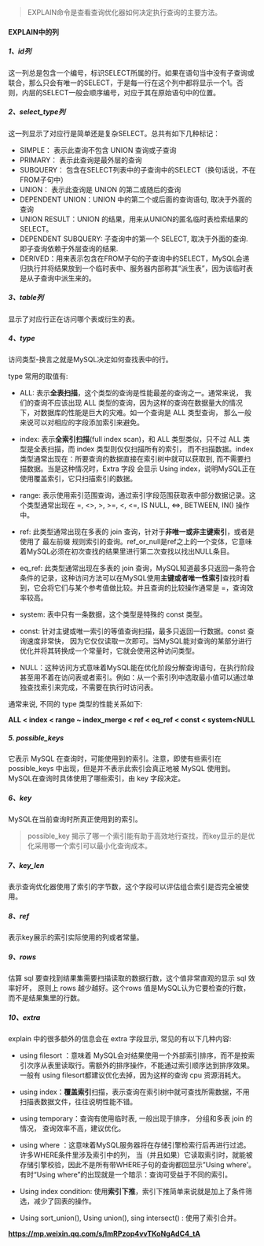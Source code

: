 > EXPLAIN命令是查看查询优化器如何决定执行查询的主要方法。

#### EXPLAIN中的列

##### 1、id列

这一列总是包含一个编号，标识SELECT所属的行。如果在语句当中没有子查询或联合，那么只会有唯一的SELECT，于是每一行在这个列中都将显示一个1。否则，内层的SELECT一般会顺序编号，对应于其在原始语句中的位置。

##### 2、select_type列

这一列显示了对应行是简单还是复杂SELECT。总共有如下几种标记：

- SIMPLE： 表示此查询不包含 UNION 查询或子查询
- PRIMARY： 表示此查询是最外层的查询
- SUBQUERY： 包含在SELECT列表中的子查询中的SELECT（换句话说，不在FROM子句中）
- UNION： 表示此查询是 UNION 的第二或随后的查询
- DEPENDENT UNION：UNION 中的第二个或后面的查询语句, 取决于外面的查询
- UNION RESULT：UNION 的结果，用来从UNION的匿名临时表检索结果的SELECT。
- DEPENDENT SUBQUERY: 子查询中的第一个 SELECT, 取决于外面的查询. 即子查询依赖于外层查询的结果.
- DERIVED：用来表示包含在FROM子句的子查询中的SELECT，MySQL会递归执行并将结果放到一个临时表中、服务器内部称其“派生表”，因为该临时表是从子查询中派生来的。

##### 3、table列

显示了对应行正在访问哪个表或衍生的表。

##### 4、type

访问类型-换言之就是MySQL决定如何查找表中的行。

type 常用的取值有:

- ALL: 表示**全表扫描**，这个类型的查询是性能最差的查询之一。通常来说， 我们的查询不应该出现 ALL 类型的查询，因为这样的查询在数据量大的情况下，对数据库的性能是巨大的灾难。如一个查询是 ALL 类型查询， 那么一般来说可以对相应的字段添加索引来避免。
- index: 表示**全索引扫描**(full index scan)，和 ALL 类型类似，只不过 ALL 类型是全表扫描，而 index 类型则仅仅扫描所有的索引， 而不扫描数据。index 类型通常出现在：所要查询的数据直接在索引树中就可以获取到, 而不需要扫描数据。当是这种情况时，Extra 字段 会显示 Using index，说明MySQL正在使用覆盖索引，它只扫描索引的数据。
- range: 表示使用索引范围查询，通过索引字段范围获取表中部分数据记录。这个类型通常出现在 =, <>, >, >=, <, <=, IS NULL, <=>, BETWEEN, IN() 操作中。
- ref: 此类型通常出现在多表的 join 查询，针对于**非唯一或非主键索引**，或者是使用了 最左前缀 规则索引的查询。ref_or_null是ref之上的一个变体，它意味着MySQL必须在初次查找的结果里进行第二次查找以找出NULL条目。
- eq_ref: 此类型通常出现在多表的 join 查询，MySQL知道最多只返回一条符合条件的记录，这种访问方法可以在MySQL使用**主键或者唯一性索引**查找时看到，它会将它们与某个参考值做比较。并且查询的比较操作通常是 =，查询效率较高。

- system: 表中只有一条数据，这个类型是特殊的 const 类型。
- const: 针对主键或唯一索引的等值查询扫描，最多只返回一行数据。const 查询速度非常快， 因为它仅仅读取一次即可。当MySQL能对查询的某部分进行优化并将其转换成一个常量时，它就会使用这种访问类型。
- NULL：这种访问方式意味着MySQL能在优化阶段分解查询语句，在执行阶段甚至用不着在访问表或者索引。例如：从一个索引列中选取最小值可以通过单独查找索引来完成，不需要在执行时访问表。

通常来说, 不同的 type 类型的性能关系如下:

**ALL < index < range ~ index_merge < ref < eq_ref < const < system<NULL**

##### 5. possible_keys

它表示 MySQL 在查询时，可能使用到的索引。注意，即使有些索引在 possible_keys 中出现，但是并不表示此索引会真正地被 MySQL 使用到。MySQL在查询时具体使用了哪些索引，由 key 字段决定。

##### 6、key

 MySQL在当前查询时所真正使用到的索引。

> possible_key 揭示了哪一个索引能有助于高效地行查找，而key显示的是优化采用哪一个索引可以最小化查询成本。

##### 7、key_len

表示查询优化器使用了索引的字节数，这个字段可以评估组合索引是否完全被使用。

##### 8、ref

表示key展示的索引实际使用的列或者常量。

##### 9、rows

估算 sql 要查找到结果集需要扫描读取的数据行数，这个值非常直观的显示 sql 效率好坏， 原则上 rows 越少越好。这个rows 值是MySQL认为它要检查的行数，而不是结果集里的行数。

##### 10、extra

explain 中的很多额外的信息会在 extra 字段显示, 常见的有以下几种内容:

- using filesort ：意味着 MySQL会对结果使用一个外部索引排序，而不是按索引次序从表里读取行。需额外的排序操作，不能通过索引顺序达到排序效果。一般有 using filesort都建议优化去掉，因为这样的查询 cpu 资源消耗大。
- using index：**覆盖索引**扫描，表示查询在索引树中就可查找所需数据，不用扫描表数据文件，往往说明性能不错。
- using temporary：查询有使用临时表, 一般出现于排序， 分组和多表 join 的情况， 查询效率不高，建议优化。
- using where ：这意味着MySQL服务器将在存储引擎检索行后再进行过滤。许多WHERE条件里涉及索引中的列， 当（并且如果）它读取索引时，就能被存储引擎校验，因此不是所有带WHERE子句的查询都回显示”Using where'。有时“Using where”的出现就是一个暗示：查询可受益于不同的索引。
- Using index condition: 使用**索引下推**，索引下推简单来说就是加上了条件筛选，减少了回表的操作。

- Using sort_union(), Using union(), sing intersect() : 使用了索引合并。





**https://mp.weixin.qq.com/s/ImRPzop4vvTKoNgAdC4_tA**
